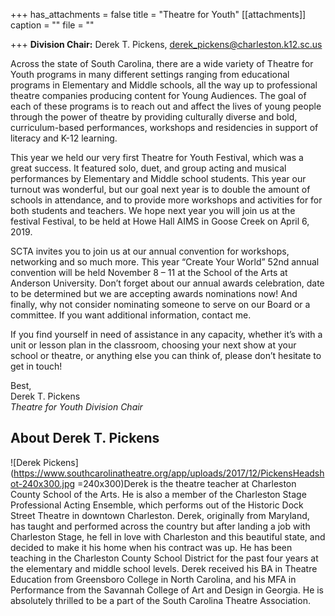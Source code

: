 +++
has_attachments = false
title = "Theatre for Youth"
[[attachments]]
caption = ""
file = ""

+++
**Division Chair:** Derek T. Pickens, [derek_pickens@charleston.k12.sc.us](mailto:derek_pickens@charleston.k12.sc.us)

Across the state of South Carolina, there are a wide variety of Theatre for Youth programs in many different settings ranging from educational programs in Elementary and Middle schools, all the way up to professional theatre companies producing content for Young Audiences. The goal of each of these programs is to reach out and affect the lives of young people through the power of theatre by providing culturally diverse and bold, curriculum-based performances, workshops and residencies in support of literacy and K-12 learning.

This year we held our very first Theatre for Youth Festival, which was a great success. It featured solo, duet, and group acting and musical performances by Elementary and Middle school students. This year our turnout was wonderful, but our goal next year is to double the amount of schools in attendance, and to provide more workshops and activities for for both students and teachers. We hope next year you will join us at the festival Festival, to be held at Howe Hall AIMS in Goose Creek on April 6, 2019.

SCTA invites you to join us at our annual convention for workshops, networking and so much more. This year “Create Your World” 52nd annual convention will be held November 8 – 11 at the School of the Arts at Anderson University. Don’t forget about our annual awards celebration, date to be determined but we are accepting awards nominations now! And finally, why not consider nominating someone to serve on our Board or a committee. If you want additional information, contact me.

If you find yourself in need of assistance in any capacity, whether it’s with a unit or lesson plan in the classroom, choosing your next show at your school or theatre, or anything else you can think of, please don’t hesitate to get in touch!

Best,  
Derek T. Pickens  
_Theatre for Youth Division Chair_

## About Derek T. Pickens

![Derek Pickens](https://www.southcarolinatheatre.org/app/uploads/2017/12/PickensHeadshot-240x300.jpg =240x300)Derek is the theatre teacher at Charleston County School of the Arts. He is also a member of the Charleston Stage Professional Acting Ensemble, which performs out of the Historic Dock Street Theatre in downtown Charleston. Derek, originally from Maryland, has taught and performed across the country but after landing a job with Charleston Stage, he fell in love with Charleston and this beautiful state, and decided to make it his home when his contract was up. He has been teaching in the Charleston County School District for the past four years at the elementary and middle school levels. Derek received his BA in Theatre Education from Greensboro College in North Carolina, and his MFA in Performance from the Savannah College of Art and Design in Georgia. He is absolutely thrilled to be a part of the South Carolina Theatre Association.